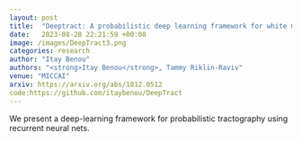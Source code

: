 ```yaml
---
layout: post
title:  "Deeptract: A probabilistic deep learning framework for white matter fiber tractography‏"
date:   2023-08-28 22:21:59 +00:00
image: /images/DeepTract3.png
categories: research
author: "Itay Benou"
authors: "<strong>Itay Benou</strong>, Tammy Riklin-Raviv"
venue: "MICCAI"
arxiv: https://arxiv.org/abs/1812.0512
code:https://github.com/itaybenou/DeepTract
---
```

We present a deep-learning framework for probabilistic tractography using recurrent neural nets.
